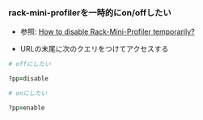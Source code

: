 ### rack-mini-profilerを一時的にon/offしたい
- 参照: [How to disable Rack-Mini-Profiler temporarily?](https://stackoverflow.com/a/12507027)

- URLの末尾に次のクエリをつけてアクセスする
```ruby
# offにしたい

?pp=disable
```
```ruby
# onにしたい

?pp=enable
```
